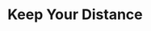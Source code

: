 ---
layout: illustration
title: Keep Your Distance
type: art, illustration, home
description: Gif posted on SVA NYC's Instagram about Covid-19
alt: gif animation of two figures standing on the rooftops of buildings separated by a street below. They text one another in the space between the buildings.
medium: Digitally illustrated animation
large-image: keep-your-distance.gif
small-image: keep-your-distance-small.gif
size: 1024x1024
---